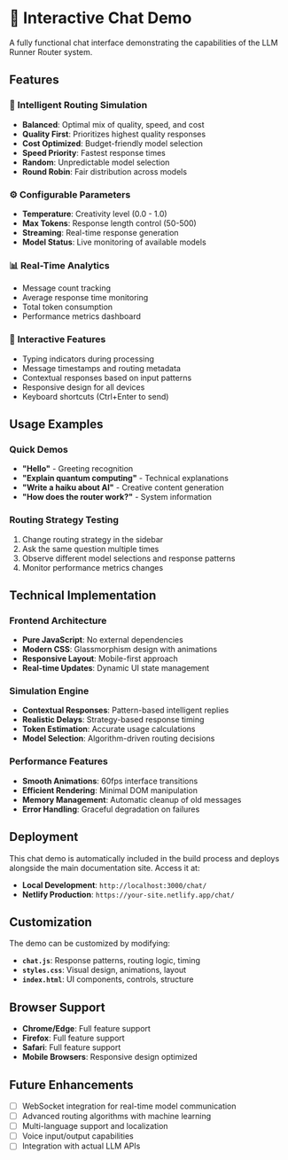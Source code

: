 # 💬 Interactive Chat Demo

A fully functional chat interface demonstrating the capabilities of the LLM Runner Router system.

## Features

### 🎯 **Intelligent Routing Simulation**
- **Balanced**: Optimal mix of quality, speed, and cost
- **Quality First**: Prioritizes highest quality responses  
- **Cost Optimized**: Budget-friendly model selection
- **Speed Priority**: Fastest response times
- **Random**: Unpredictable model selection
- **Round Robin**: Fair distribution across models

### ⚙️ **Configurable Parameters**
- **Temperature**: Creativity level (0.0 - 1.0)
- **Max Tokens**: Response length control (50-500)
- **Streaming**: Real-time response generation
- **Model Status**: Live monitoring of available models

### 📊 **Real-Time Analytics**
- Message count tracking
- Average response time monitoring
- Total token consumption
- Performance metrics dashboard

### 🎨 **Interactive Features**
- Typing indicators during processing
- Message timestamps and routing metadata  
- Contextual responses based on input patterns
- Responsive design for all devices
- Keyboard shortcuts (Ctrl+Enter to send)

## Usage Examples

### Quick Demos
- **"Hello"** - Greeting recognition
- **"Explain quantum computing"** - Technical explanations
- **"Write a haiku about AI"** - Creative content generation
- **"How does the router work?"** - System information

### Routing Strategy Testing
1. Change routing strategy in the sidebar
2. Ask the same question multiple times
3. Observe different model selections and response patterns
4. Monitor performance metrics changes

## Technical Implementation

### Frontend Architecture
- **Pure JavaScript**: No external dependencies
- **Modern CSS**: Glassmorphism design with animations
- **Responsive Layout**: Mobile-first approach
- **Real-time Updates**: Dynamic UI state management

### Simulation Engine
- **Contextual Responses**: Pattern-based intelligent replies
- **Realistic Delays**: Strategy-based response timing
- **Token Estimation**: Accurate usage calculations
- **Model Selection**: Algorithm-driven routing decisions

### Performance Features
- **Smooth Animations**: 60fps interface transitions
- **Efficient Rendering**: Minimal DOM manipulation
- **Memory Management**: Automatic cleanup of old messages
- **Error Handling**: Graceful degradation on failures

## Deployment

This chat demo is automatically included in the build process and deploys alongside the main documentation site. Access it at:

- **Local Development**: `http://localhost:3000/chat/`
- **Netlify Production**: `https://your-site.netlify.app/chat/`

## Customization

The demo can be customized by modifying:

- **`chat.js`**: Response patterns, routing logic, timing
- **`styles.css`**: Visual design, animations, layout
- **`index.html`**: UI components, controls, structure

## Browser Support

- **Chrome/Edge**: Full feature support
- **Firefox**: Full feature support  
- **Safari**: Full feature support
- **Mobile Browsers**: Responsive design optimized

## Future Enhancements

- [ ] WebSocket integration for real-time model communication
- [ ] Advanced routing algorithms with machine learning
- [ ] Multi-language support and localization
- [ ] Voice input/output capabilities
- [ ] Integration with actual LLM APIs